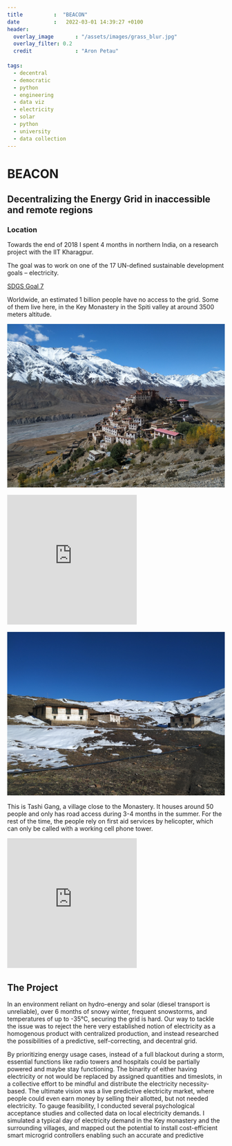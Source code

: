 ```yaml
---
title          :  "BEACON"
date           :   2022-03-01 14:39:27 +0100
header:
  overlay_image       : "/assets/images/grass_blur.jpg"
  overlay_filter: 0.2
  credit              : "Aron Petau"

tags:
  - decentral
  - democratic
  - python
  - engineering
  - data viz
  - electricity
  - solar
  - python
  - university
  - data collection
---
```


# BEACON
## Decentralizing the Energy Grid in inaccessible and remote regions

### Location

Towards the end of 2018 I spent 4 months in northern India, on a research project with the IIT Kharagpur.

The goal was to work on one of the 17 UN-defined sustainable development goals – electricity.

[SDGS Goal 7](https://sdgs.un.org/goals/goal7)

 Worldwide, an estimated 1 billion people have no access to the grid. Some of them live here, in the Key Monastery in the Spiti valley at around 3500 meters altitude.

![key monastery](/assets/images/india_key_monastery.jpg)

<iframe src="https://www.google.com/maps/embed?pb=!1m18!1m12!1m3!1d843.1304298825468!2d78.01154047393467!3d32.2978346!2m3!1f0!2f0!3f0!3m2!1i1024!2i768!4f13.1!3m3!1m2!1s0x3906a673e168749b%3A0xf011101a0f02588b!2sKey%20Gompa%20(Key%20Monastery)!5e0!3m2!1sen!2sde!4v1647009764190!5m2!1sen!2sde" width="300" height="300" style="border:0;" allowfullscreen="" loading="lazy"></iframe>

![tashi gang](/assets/images/tashi_gang.jpg)


This is Tashi Gang, a village close to the Monastery. It houses around 50 people and only has road access during 3-4 months in the summer. For the rest of the time, the people rely on first aid services by helicopter, which can only be called with a working cell phone tower.
<iframe src="https://www.google.com/maps/embed?pb=!1m18!1m12!1m3!1d3389.4081271053687!2d78.67430271521093!3d31.841107638419718!2m3!1f0!2f0!3f0!3m2!1i1024!2i768!4f13.1!3m3!1m2!1s0x3907aaa3ac472219%3A0x5c4b39e454beed3c!2sTashigang%20172112!5e0!3m2!1sen!2sde!4v1647009910307!5m2!1sen!2sde" width="300" height="300" style="border:0;" allowfullscreen="" loading="lazy"></iframe>

## The Project
In an environment reliant on hydro-energy and solar (diesel transport is unreliable), over 6 months of snowy winter, frequent snowstorms, and temperatures of up to -35°C, securing the grid is hard.
Our way to tackle the issue was to reject the here very established notion of electricity as a homogenous product with centralized production, and instead researched the possibilities of a predictive, self-correcting, and decentral grid. 

By prioritizing energy usage cases, instead of a full blackout during a storm, essential functions like radio towers and hospitals could be partially powered and maybe stay functioning. The binarity of either having electricity or not would be replaced by assigned quantities and timeslots, in a collective effort to be mindful and distribute the electricity necessity-based.
The ultimate vision was a live predictive electricity market, where people could even earn money by selling their allotted, but not needed electricity.
To gauge feasibility, I conducted several psychological acceptance studies and collected data on local electricity demands.
I simulated a typical day of electricity demand in the Key monastery and the surrounding villages, and mapped out the potential to install cost-efficient smart microgrid controllers enabling such an accurate and predictive 